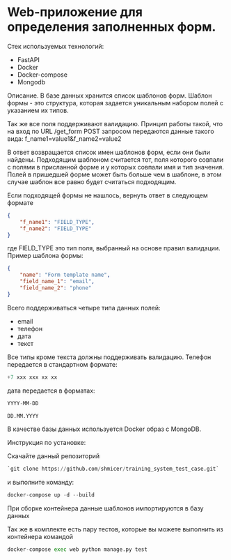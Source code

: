 # Web-приложение для определения заполненных форм.

Стек используемых технологий:
* FastAPI
* Docker
* Docker-compose
* Mongodb

Описание.
В базе данных хранится список шаблонов форм. 
Шаблон формы - это структура, которая задается уникальным набором полей с указанием их типов.

Так же все поля поддерживают валидацию. 
Принцип работы такой, что на вход по URL /get_form POST запросом передаются данные такого вида:
f_name1=value1&f_name2=value2


В ответ возвращается список имен шаблонов форм, если они были найдены.
Подходящим шаблоном считается тот, поля которого совпали с полями в присланной форме и у которых совпали имя и тип значения. Полей в пришедшей форме может быть больше чем в шаблоне, в этом случае шаблон все равно будет считаться подходящим.

Если подходящей формы не нашлось, вернуть ответ в следующем формате
```json
{
    "f_name1": "FIELD_TYPE",
    "f_name2": "FIELD_TYPE"
}

```
где FIELD_TYPE это тип поля, выбранный на основе правил валидации.
Пример шаблона формы:

```json
{
    "name": "Form template name",
    "field_name_1": "email",
    "field_name_2": "phone"
}
```

Всего поддерживаться четыре типа данных полей: 
* email
* телефон
* дата
* текст

Все типы кроме текста должны поддерживать валидацию. Телефон передается в стандартном формате:
```python
+7 xxx xxx xx xx
```
дата передается в форматах:
```python
YYYY-MM-DD

DD.MM.YYYY
```

В качестве базы данных используется Docker образ с MongoDB.

Инструкция по установке:

Скачайте данный репозиторий

```python
`git clone https://github.com/shmicer/training_system_test_case.git`
```

и выполните команду:

```python
docker-compose up -d --build
```
При сборке контейнера данные шаблонов импортируются в базу данных

Так же в комплекте есть пару тестов, которые вы можете выполнить из контейнера командой
```python
docker-compose exec web python manage.py test
```




